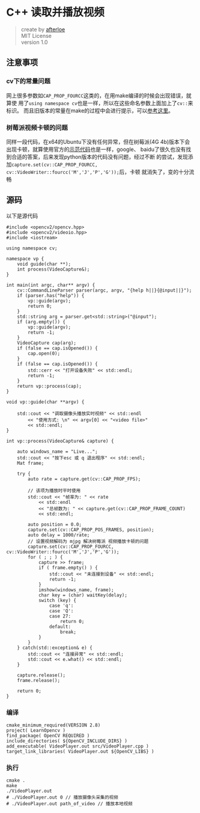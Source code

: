 # C++ 读取并播放视频
> create by [afterloe](605728727@qq.com)  
> MIT License  
> version 1.0  

## 注意事项
### cv下的常量问题
网上很多参数如`CAP_PROP_FOURCC`这类的，在用make编译的时候会出现错误，就算使
用了`using namespace cv`也是一样，所以在这些命名参数上面加上了`cv::`来标识。
而且旧版本的常量在make的过程中会进行提示，可以[参考这里](https://docs.opencv.org/master/d4/d15/group__videoio__flags__base.html#ggaeb8dd9c89c10a5c63c139bf7c4f5704da53e1c28d4c2ca10732af106f3bf00613)。

### 树莓派视频卡顿的问题
同样一段代码，在x64的Ubuntu下没有任何异常，但在树莓派(4G 4b)版本下会
出现卡顿，就算使用官方的[示范代码](./src/officeGruid.cpp)也是一样，google、
baidu了很久也没有找到合适的答案，后来发现python版本的代码没有问题，经过不断
的尝试，发现添加`capture.set(cv::CAP_PROP_FOURCC, cv::VideoWriter::fourcc('M','J','P','G'));`后，卡顿
就消失了，变的十分流畅

## 源码

以下是源代码
```
#include <opencv2/opencv.hpp>
#include <opencv2/videoio.hpp>
#include <iostream>

using namespace cv;

namespace vp {
	void guide(char **);
	int process(VideoCapture&);
}

int main(int argc, char** argv) {
    cv::CommandLineParser parser(argc, argv, "{help h||}{@input||}");
    if (parser.has("help")) {
        vp::guide(argv);
        return 0;
    }
    std::string arg = parser.get<std::string>("@input");
    if (arg.empty()) {
        vp::guide(argv);
        return -1;
    }
	VideoCapture cap(arg);
	if (false == cap.isOpened()) {
		cap.open(0);
	}
	if (false == cap.isOpened()) {
		std::cerr << "打开设备失败" << std::endl;
		return -1;
	}
	return vp::process(cap);
}

void vp::guide(char **argv) {

	std::cout << "调取摄像头播放实时视频" << std::endl
		<< "使用方式: \n" << argv[0] << "<video file>"
		<< std::endl;
}

int vp::process(VideoCapture& capture) {

	auto windows_name = "Live...";
	std::cout << "按下esc 或 q 退出程序" << std::endl;
	Mat frame;

	try {
		auto rate = capture.get(cv::CAP_PROP_FPS);

		// 该项为播放时平时使用
		std::cout << "帧率为: " << rate 
			<< std::endl
			<< "总帧数为: " << capture.get(cv::CAP_PROP_FRAME_COUNT)
			<< std::endl;

		auto position = 0.0;
		capture.set(cv::CAP_PROP_POS_FRAMES, position);
		auto delay = 1000/rate;
		// 设置视频解码为 mjpg 解决树莓派 视频播放卡顿的问题
		capture.set(cv::CAP_PROP_FOURCC, cv::VideoWriter::fourcc('M','J','P','G'));
		for ( ; ; ) {
			capture >> frame;
			if ( frame.empty() ) {
				std::cout << "未连接到设备" << std::endl;
				return -1;
			}
			imshow(windows_name, frame);
			char key = (char) waitKey(delay);
			switch (key) {
				case 'q':
				case 'Q':
				case 27:
					return 0;
				default:
					break;
			}
		}
	} catch(std::exception& e) {
		std::cout << "连接异常" << std::endl;
		std::cout << e.what() << std::endl;
	}
	
	capture.release();
	frame.release();
	
	return 0;
}
```

### 编译
```
cmake_minimum_required(VERSION 2.8)
project( LearnOpencv )
find_package( OpenCV REQUIRED )
include_directories( ${OpenCV_INCLUDE_DIRS} )
add_executable( VideoPlayer.out src/VideoPlayer.cpp )
target_link_libraries( VideoPlayer.out ${OpenCV_LIBS} )
```

### 执行
```
cmake .
make
./VideoPlayer.out
# ./VideoPlayer.out 0 // 播放摄像头采集的视频
# ./VideoPlayer.out path_of_video // 播放本地视频
```
